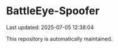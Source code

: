 # BattleEye-Spoofer

Last updated: 2025-07-05 12:38:04

This repository is automatically maintained.
